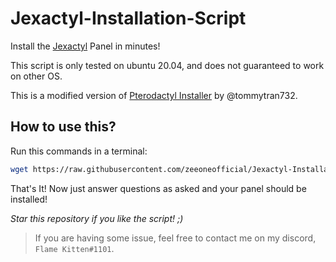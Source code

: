 # Jexactyl-Installation-Script
Install the [Jexactyl](https://jexactyl.com/) Panel in minutes!

This script is only tested on ubuntu 20.04, and does not guaranteed to work on other OS. 

This is a modified version of [Pterodactyl Installer](https://github.com/tommytran732/Pterodactyl-Script) by @tommytran732.

## How to use this?
Run this commands in a terminal:
```bash
wget https://raw.githubusercontent.com/zeeoneofficial/Jexactyl-Installation-Script/main/install.sh && bash install.sh
```
That's It! Now just answer questions as asked and your panel should be installed!

_Star this repository if you like the script! ;)_

> If you are having some issue, feel free to contact me on my discord, `Flame Kitten#1101`.
